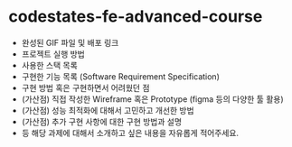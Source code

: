 # codestates-fe-advanced-course

- 완성된 GIF 파일 및 배포 링크
- 프로젝트 실행 방법
- 사용한 스택 목록
- 구현한 기능 목록 (Software Requirement Specification)
- 구현 방법 혹은 구현하면서 어려웠던 점
- (가산점) 직접 작성한 Wireframe 혹은 Prototype (figma 등의 다양한 툴 활용)
- (가산점) 성능 최적화에 대해서 고민하고 개선한 방법
- (가산점) 추가 구현 사항에 대한 구현 방법과 설명
- 등 해당 과제에 대해서 소개하고 싶은 내용을 자유롭게 적어주세요.
